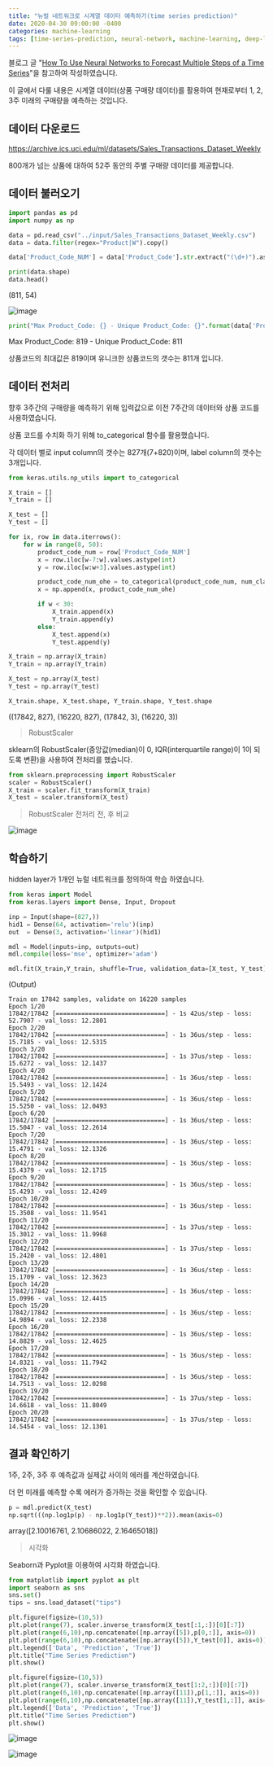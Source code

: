 ```yaml
---
title: "뉴럴 네트워크로 시계열 데이터 예측하기(time series prediction)"
date: 2020-04-30 09:00:00 -0400
categories: machine-learning
tags: [time-series-prediction, neural-network, machine-learning, deep-learning, keras, lstm]
---
```


블로그 글 "[How To Use Neural Networks to Forecast Multiple Steps of a Time Series](https://www.mariofilho.com/how-to-use-neural-networks-to-forecast-multiple-steps-of-time-series/)"을 참고하여 작성하였습니다.

이 글에서 다룰 내용은 시계열 데이터(상품 구매량 데이터)를 활용하여 현재로부터 1, 2, 3주 미래의 구매량을 예측하는 것입니다.

## 데이터 다운로드
https://archive.ics.uci.edu/ml/datasets/Sales_Transactions_Dataset_Weekly

800개가 넘는 상품에 대하여 52주 동안의 주별 구매량 데이터를 제공합니다.

## 데이터 불러오기


```python
import pandas as pd
import numpy as np

data = pd.read_csv("../input/Sales_Transactions_Dataset_Weekly.csv")
data = data.filter(regex="Product|W").copy()

data['Product_Code_NUM'] = data['Product_Code'].str.extract("(\d+)").astype(int)

print(data.shape)
data.head()
```
(811, 54)

![image](https://user-images.githubusercontent.com/57972646/80658133-3d003880-8ac0-11ea-9f7a-12ac0856cf88.png)

```python
print("Max Product_Code: {} - Unique Product_Code: {}".format(data['Product_Code_NUM'].max(), data['Product_Code_NUM'].nunique()))
```
Max Product_Code: 819 - Unique Product_Code: 811

상품코드의 최대값은 819이며 유니크한 상품코드의 갯수는 811개 입니다.

## 데이터 전처리

  향후 3주간의 구매량을 예측하기 위해 입력값으로 이전 7주간의 데이터와 상품 코드를 사용하였습니다. 

상품 코드를 수치화 하기 위해 to_categorical 함수를 활용했습니다.  

각 데이터 별로 input column의 갯수는 827개(7+820)이며, label column의 갯수는 3개입니다.

```python
from keras.utils.np_utils import to_categorical

X_train = []
Y_train = []

X_test = []
Y_test = []

for ix, row in data.iterrows():
    for w in range(8, 50):
        product_code_num = row['Product_Code_NUM']
        x = row.iloc[w-7:w].values.astype(int)
        y = row.iloc[w:w+3].values.astype(int)

        product_code_num_ohe = to_categorical(product_code_num, num_classes=820)
        x = np.append(x, product_code_num_ohe)

        if w < 30:
            X_train.append(x)
            Y_train.append(y)
        else:
            X_test.append(x)
            Y_test.append(y)

X_train = np.array(X_train)
Y_train = np.array(Y_train)

X_test = np.array(X_test)
Y_test = np.array(Y_test)

X_train.shape, X_test.shape, Y_train.shape, Y_test.shape

```
((17842, 827), (16220, 827), (17842, 3), (16220, 3))

> RobustScaler

sklearn의 RobustScaler(중앙값(median)이 0, IQR(interquartile range)이 1이 되도록 변환)을 사용하여 전처리를 했습니다.


```python
from sklearn.preprocessing import RobustScaler
scaler = RobustScaler()
X_train = scaler.fit_transform(X_train)
X_test = scaler.transform(X_test)

```
> RobustScaler 전처리 전, 후 비교

![image](https://user-images.githubusercontent.com/57972646/80659105-ed6f3c00-8ac2-11ea-9644-92fffbf22852.png)



## 학습하기 

hidden layer가 1개인 뉴럴 네트워크를 정의하여 학습 하였습니다.

```python
from keras import Model
from keras.layers import Dense, Input, Dropout

inp = Input(shape=(827,))
hid1 = Dense(64, activation='relu')(inp)
out  = Dense(3, activation='linear')(hid1)

mdl = Model(inputs=inp, outputs=out)
mdl.compile(loss='mse', optimizer='adam')

mdl.fit(X_train,Y_train, shuffle=True, validation_data=[X_test, Y_test], epochs=20, batch_size=32)
```
(Output)
```
Train on 17842 samples, validate on 16220 samples
Epoch 1/20
17842/17842 [==============================] - 1s 42us/step - loss: 52.7907 - val_loss: 12.2801
Epoch 2/20
17842/17842 [==============================] - 1s 36us/step - loss: 15.7185 - val_loss: 12.5315
Epoch 3/20
17842/17842 [==============================] - 1s 37us/step - loss: 15.6272 - val_loss: 12.1437
Epoch 4/20
17842/17842 [==============================] - 1s 36us/step - loss: 15.5493 - val_loss: 12.1424
Epoch 5/20
17842/17842 [==============================] - 1s 36us/step - loss: 15.5250 - val_loss: 12.0493
Epoch 6/20
17842/17842 [==============================] - 1s 36us/step - loss: 15.5047 - val_loss: 12.2614
Epoch 7/20
17842/17842 [==============================] - 1s 36us/step - loss: 15.4791 - val_loss: 12.1326
Epoch 8/20
17842/17842 [==============================] - 1s 36us/step - loss: 15.4379 - val_loss: 12.1715
Epoch 9/20
17842/17842 [==============================] - 1s 36us/step - loss: 15.4293 - val_loss: 12.4249
Epoch 10/20
17842/17842 [==============================] - 1s 36us/step - loss: 15.3508 - val_loss: 11.9541
Epoch 11/20
17842/17842 [==============================] - 1s 37us/step - loss: 15.3012 - val_loss: 11.9968
Epoch 12/20
17842/17842 [==============================] - 1s 37us/step - loss: 15.2420 - val_loss: 12.4801
Epoch 13/20
17842/17842 [==============================] - 1s 36us/step - loss: 15.1709 - val_loss: 12.3623
Epoch 14/20
17842/17842 [==============================] - 1s 36us/step - loss: 15.0996 - val_loss: 12.4415
Epoch 15/20
17842/17842 [==============================] - 1s 36us/step - loss: 14.9894 - val_loss: 12.2338
Epoch 16/20
17842/17842 [==============================] - 1s 36us/step - loss: 14.8829 - val_loss: 12.4625
Epoch 17/20
17842/17842 [==============================] - 1s 36us/step - loss: 14.8321 - val_loss: 11.7942
Epoch 18/20
17842/17842 [==============================] - 1s 36us/step - loss: 14.7513 - val_loss: 12.0298
Epoch 19/20
17842/17842 [==============================] - 1s 37us/step - loss: 14.6618 - val_loss: 11.8049
Epoch 20/20
17842/17842 [==============================] - 1s 37us/step - loss: 14.5454 - val_loss: 12.1301
```


## 결과 확인하기
1주, 2주, 3주 후 예측값과 실제값 사이의 에러를 계산하였습니다.

더 먼 미래를 예측할 수록 에러가 증가하는 것을 확인할 수 있습니다.


```python
p = mdl.predict(X_test)
np.sqrt(((np.log1p(p) - np.log1p(Y_test))**2)).mean(axis=0)
```
array([2.10016761, 2.10686022, 2.16465018])

>시각화

Seaborn과 Pyplot을 이용하여 시각화 하였습니다.

```python
from matplotlib import pyplot as plt
import seaborn as sns
sns.set()
tips = sns.load_dataset("tips")

plt.figure(figsize=(10,5))
plt.plot(range(7), scaler.inverse_transform(X_test[:1,:])[0][:7])
plt.plot(range(6,10),np.concatenate([np.array([5]),p[0,:]], axis=0))
plt.plot(range(6,10),np.concatenate([np.array([5]),Y_test[0]], axis=0))
plt.legend(['Data', 'Prediction', 'True'])
plt.title("Time Series Prediction")
plt.show()

plt.figure(figsize=(10,5))
plt.plot(range(7), scaler.inverse_transform(X_test[1:2,:])[0][:7])
plt.plot(range(6,10),np.concatenate([np.array([11]),p[1,:]], axis=0))
plt.plot(range(6,10),np.concatenate([np.array([11]),Y_test[1,:]], axis=0))
plt.legend(['Data', 'Prediction', 'True'])
plt.title("Time Series Prediction")
plt.show()
```

![image](https://user-images.githubusercontent.com/57972646/80660994-56a57e00-8ac8-11ea-85ac-051a34094497.png)

![image](https://user-images.githubusercontent.com/57972646/80661043-73da4c80-8ac8-11ea-8c78-e1b112c941c9.png)

